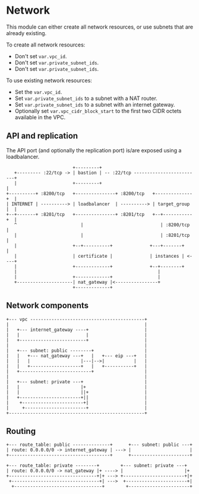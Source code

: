 # Network

This module can either create all network resources, or use subnets that are already existing.

To create all network resources:
- Don't set `var.vpc_id`.
- Don't set `var.private_subnet_ids`.
- Don't set `var.private_subnet_ids`.

To use existing network resources:
- Set the `var.vpc_id`.
- Set `var.private_subnet_ids` to a subnet with a NAT router.
- Set `var.private_subnet_ids` to a subnet with an internet gateway.
- Optionally set `var.vpc_cidr_block_start` to the first two CIDR octets available in the VPC.

## API and replication

The API port (and optionally the replication port) is/are exposed using a loadbalancer.

```text
                         +---------+
   +--------- :22/tcp -> | bastion | -- :22/tcp -------------------------+
   |                     +---------+                                     |
+----------+ :8200/tcp   +---------------+ :8200/tcp   +--------------+  |
| INTERNET | ----------> | loadbalancer  | ----------> | target_group |  |
+--+-------+ :8201/tcp   +---------------+ :8201/tcp   +--+-----------+  |
   ^                        |                             | :8200/tcp    |
   |                        |                             | :8201/tcp    |
   |                     +--+----------+              +---+-------+      |
   |                     | certificate |              | instances | <----+
   |                     +-------------+              +--+--------+
   |                                                     |
   |                     +-------------+                 |
   +---------------------| nat_gateway |<----------------+
                         +-------------+
```

## Network components

```text
+--- vpc -------------------------------------------+
|                                                   |
|   +--- internet_gateway ----+                     |
|   |                         |                     |
|   +-------------------------+                     |
|                                                   |
|   +--- subnet: public --------+                   |
|   |   +--- nat_gateway ---+   |   +--- eip ---+   |
|   |   |                   |---|-->|           |   |
|   |   +-------------------+   |   +-----------+   |
|   +---------------------------+                   |
|                                                   |
|   +--- subnet: private ---+                       |
|   |                       |+                      |
|   |                       ||+                     |
|   +-----------------------+||                     |
|    +-----------------------+|                     |
|     +-----------------------+                     |
+---------------------------------------------------+
```

## Routing

```text
+--- route_table: public --------------+      +--- subnet: public ---+
| route: 0.0.0.0/0 -> internet_gateway | ---> |                      |
+--------------------------------------+      +----------------------+

+--- route_table: private --------+        +--- subnet: private ---+
| route: 0.0.0.0/0 -> nat_gateway |+ ----> |                       |+
+---------------------------------+|+ ---> +-----------------------+|+
 +---------------------------------+| --->  +-----------------------+|
  +---------------------------------+        +-----------------------+
```
